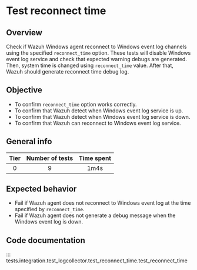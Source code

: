 # Test reconnect time

## Overview 

Check if Wazuh Windows agent reconnect to Windows event log channels using the specified `reconnect_time` 
option. These tests will disable Windows event log service and check that expected warning debugs are generated.
Then, system time is changed using `reconnect_time` value. After that, Wazuh should generate reconnect time debug log.

## Objective

- To confirm `reconnect_time` option works correctly.
- To confirm that Wazuh detect when Windows event log service is up.
- To confirm that Wazuh detect when Windows event log service is down.
- To confirm that Wazuh can reconnect to Windows event log service. 

## General info

|Tier | Number of tests | Time spent |
|:--:|:--:|:--:|
| 0 | 9 | 1m4s |

## Expected behavior

- Fail if Wazuh agent does not reconnect to Windows event log at the time specified by `reconnect_time`.
- Fail if Wazuh agent does not generate a debug message when the Windows event log is down.

## Code documentation

::: tests.integration.test_logcollector.test_reconnect_time.test_reconnect_time
